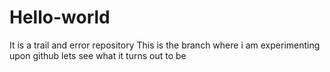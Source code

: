 # Hello-world
It is a trail and error repository
This is the branch where i am experimenting upon github
lets see what it turns out to be
